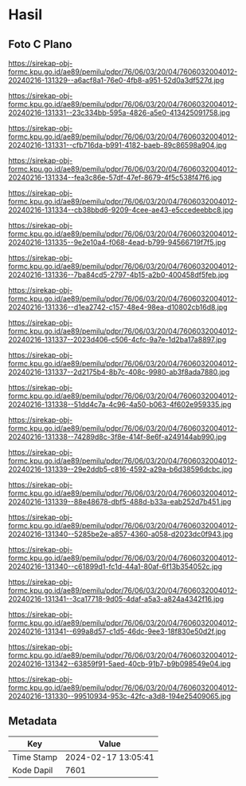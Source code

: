# Hasil

## Foto C Plano

https://sirekap-obj-formc.kpu.go.id/ae89/pemilu/pdpr/76/06/03/20/04/7606032004012-20240216-131329--a6acf8a1-76e0-4fb8-a951-52d0a3df527d.jpg

https://sirekap-obj-formc.kpu.go.id/ae89/pemilu/pdpr/76/06/03/20/04/7606032004012-20240216-131331--23c334bb-595a-4826-a5e0-413425091758.jpg

https://sirekap-obj-formc.kpu.go.id/ae89/pemilu/pdpr/76/06/03/20/04/7606032004012-20240216-131331--cfb716da-b991-4182-baeb-89c86598a904.jpg

https://sirekap-obj-formc.kpu.go.id/ae89/pemilu/pdpr/76/06/03/20/04/7606032004012-20240216-131334--fea3c86e-57df-47ef-8679-4f5c538f47f6.jpg

https://sirekap-obj-formc.kpu.go.id/ae89/pemilu/pdpr/76/06/03/20/04/7606032004012-20240216-131334--cb38bbd6-9209-4cee-ae43-e5ccedeebbc8.jpg

https://sirekap-obj-formc.kpu.go.id/ae89/pemilu/pdpr/76/06/03/20/04/7606032004012-20240216-131335--9e2e10a4-f068-4ead-b799-94566719f7f5.jpg

https://sirekap-obj-formc.kpu.go.id/ae89/pemilu/pdpr/76/06/03/20/04/7606032004012-20240216-131336--7ba84cd5-2797-4b15-a2b0-400458df5feb.jpg

https://sirekap-obj-formc.kpu.go.id/ae89/pemilu/pdpr/76/06/03/20/04/7606032004012-20240216-131336--d1ea2742-c157-48e4-98ea-d10802cb16d8.jpg

https://sirekap-obj-formc.kpu.go.id/ae89/pemilu/pdpr/76/06/03/20/04/7606032004012-20240216-131337--2023d406-c506-4cfc-9a7e-1d2ba17a8897.jpg

https://sirekap-obj-formc.kpu.go.id/ae89/pemilu/pdpr/76/06/03/20/04/7606032004012-20240216-131337--2d2175b4-8b7c-408c-9980-ab3f8ada7880.jpg

https://sirekap-obj-formc.kpu.go.id/ae89/pemilu/pdpr/76/06/03/20/04/7606032004012-20240216-131338--51dd4c7a-4c96-4a50-b063-4f602e959335.jpg

https://sirekap-obj-formc.kpu.go.id/ae89/pemilu/pdpr/76/06/03/20/04/7606032004012-20240216-131338--74289d8c-3f8e-414f-8e6f-a249144ab990.jpg

https://sirekap-obj-formc.kpu.go.id/ae89/pemilu/pdpr/76/06/03/20/04/7606032004012-20240216-131339--29e2ddb5-c816-4592-a29a-b6d38596dcbc.jpg

https://sirekap-obj-formc.kpu.go.id/ae89/pemilu/pdpr/76/06/03/20/04/7606032004012-20240216-131339--88e48678-dbf5-488d-b33a-eab252d7b451.jpg

https://sirekap-obj-formc.kpu.go.id/ae89/pemilu/pdpr/76/06/03/20/04/7606032004012-20240216-131340--5285be2e-a857-4360-a058-d2023dc0f943.jpg

https://sirekap-obj-formc.kpu.go.id/ae89/pemilu/pdpr/76/06/03/20/04/7606032004012-20240216-131340--c61899d1-fc1d-44a1-80af-6f13b354052c.jpg

https://sirekap-obj-formc.kpu.go.id/ae89/pemilu/pdpr/76/06/03/20/04/7606032004012-20240216-131341--3ca17718-9d05-4daf-a5a3-a824a4342f16.jpg

https://sirekap-obj-formc.kpu.go.id/ae89/pemilu/pdpr/76/06/03/20/04/7606032004012-20240216-131341--699a8d57-c1d5-46dc-9ee3-18f830e50d2f.jpg

https://sirekap-obj-formc.kpu.go.id/ae89/pemilu/pdpr/76/06/03/20/04/7606032004012-20240216-131342--63859f91-5aed-40cb-91b7-b9b098549e04.jpg

https://sirekap-obj-formc.kpu.go.id/ae89/pemilu/pdpr/76/06/03/20/04/7606032004012-20240216-131330--99510934-953c-42fc-a3d8-194e25409065.jpg


## Metadata

| Key        | Value               |
| ---------- | ------------------- |
| Time Stamp | 2024-02-17 13:05:41 |
| Kode Dapil | 7601                |



